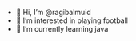 - 👋 Hi, I’m @ragibalmuid
- 👀 I’m interested in playing football
- 🌱 I’m currently learning  java

<!---
ragibalmuid/ragibalmuid is a ✨ special ✨ repository because its `README.md` (this file) appears on your GitHub profile.
You can click the Preview link to take a look at your changes.
--->
